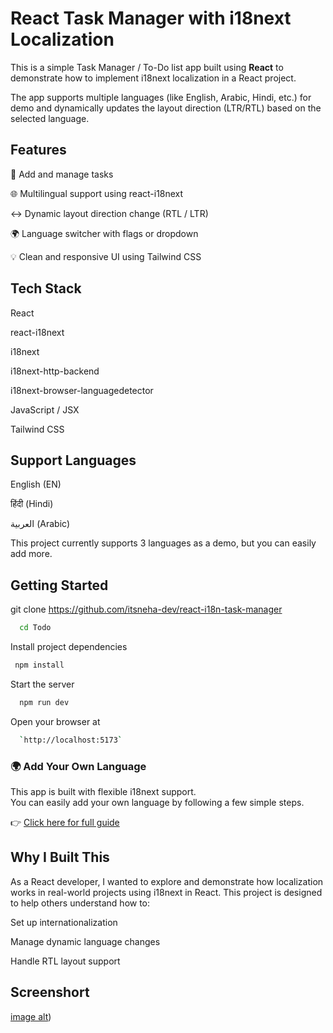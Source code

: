 
# React Task Manager with i18next Localization


This is a simple Task Manager / To-Do list app built using **React** to demonstrate how to implement i18next localization in a React project.

The app supports multiple languages (like English, Arabic, Hindi, etc.) for demo and dynamically updates the layout direction (LTR/RTL) based on the selected language.



## Features

📝 Add and manage tasks

🌐 Multilingual support using react-i18next

↔️ Dynamic layout direction change (RTL / LTR)

🌍 Language switcher with flags or dropdown

💡 Clean and responsive UI using Tailwind CSS


## Tech Stack

React

react-i18next

i18next

i18next-http-backend

i18next-browser-languagedetector

JavaScript / JSX

Tailwind CSS



## Support Languages

English (EN)

हिंदी (Hindi)

العربية (Arabic)

This project currently supports 3 languages as a demo, but you can easily add more.


## Getting Started

git clone https://github.com/itsneha-dev/react-i18n-task-manager

```bash
  cd Todo
```

Install project dependencies

```bash
 npm install
```

Start the server

```bash
  npm run dev
```
Open your browser at 

```bash
  `http://localhost:5173`
```

    
### 🌍 Add Your Own Language

This app is built with flexible i18next support.  
You can easily add your own language by following a few simple steps.

👉 [Click here for full guide](./docs/ADD_LANGUAGE.md)


##  Why I Built This

As a React developer, I wanted to explore and demonstrate how localization works in real-world projects using i18next in React. This project is designed to help others understand how to:

Set up internationalization

Manage dynamic language changes

Handle RTL layout support

## Screenshort

[image alt](https://github.com/itsneha-dev/react-i18n-task-manager/blob/main/Screenshot%202025-07-22%20235819.png?raw=true))

